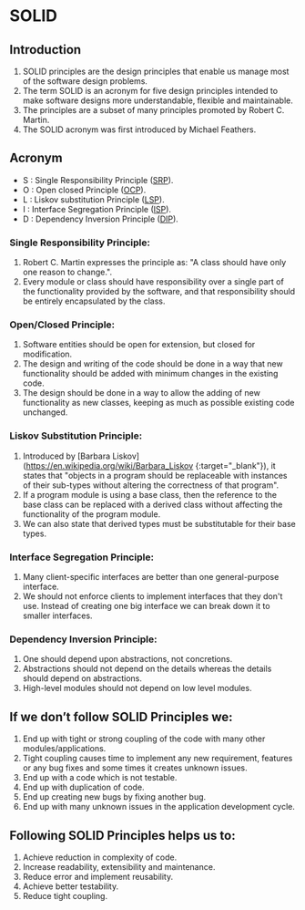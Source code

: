 # SOLID

## Introduction
1. SOLID principles are the design principles that enable us manage most of the software design problems.
2. The term SOLID is an acronym for five design principles intended to make software designs more understandable, flexible and maintainable.
3. The principles are a subset of many principles promoted by Robert C. Martin.
4. The SOLID acronym was first introduced by Michael Feathers.

## Acronym
- S : Single Responsibility Principle ([SRP](SRP)).
- O : Open closed Principle ([OCP](OCP)).
- L : Liskov substitution Principle ([LSP](LSP)).
- I : Interface Segregation Principle ([ISP](ISP)).
- D : Dependency Inversion Principle ([DIP](DIP)).

### Single Responsibility Principle:
1. Robert C. Martin expresses the principle as: "A class should have only one reason to change.".
2. Every module or class should have responsibility over a single part of the functionality provided by the software, and that responsibility should be entirely encapsulated by the class.

### Open/Closed Principle:
1. Software entities should be open for extension, but closed for modification.
2. The design and writing of the code should be done in a way that new functionality should be added with minimum changes in the existing code.
3. The design should be done in a way to allow the adding of new functionality as new classes, keeping as much as possible existing code unchanged.

### Liskov Substitution Principle:
1. Introduced by [Barbara Liskov](https://en.wikipedia.org/wiki/Barbara_Liskov {:target="_blank"}), it states that "objects in a program should be replaceable with instances of their sub-types without altering the correctness of that program".
2. If a program module is using a base class, then the reference to the base class can be replaced with a derived class without affecting the functionality of the program module.
3. We can also state that derived types must be substitutable for their base types.

### Interface Segregation Principle:
1. Many client-specific interfaces are better than one general-purpose interface.
2. We should not enforce clients to implement interfaces that they don't use. Instead of creating one big interface we can break down it to smaller interfaces.

### Dependency Inversion Principle:
1. One should depend upon abstractions, not concretions.
2. Abstractions should not depend on the details whereas the details should depend on abstractions.
3. High-level modules should not depend on low level modules.

## If we don’t follow SOLID Principles we:
1. End up with tight or strong coupling of the code with many other modules/applications.
2. Tight coupling causes time to implement any new requirement, features or any bug fixes and some times it creates unknown issues.
3. End up with a code which is not testable.
4. End up with duplication of code.
5. End up creating new bugs by fixing another bug.
6. End up with many unknown issues in the application development cycle.

## Following SOLID Principles helps us to:
1. Achieve reduction in complexity of code.
2. Increase readability, extensibility and maintenance.
3. Reduce error and implement reusability.
4. Achieve better testability.
5. Reduce tight coupling.
 
